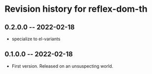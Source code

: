 # Revision history for reflex-dom-th

## 0.2.0.0 -- 2022-02-18

* specialize to el-variants

## 0.1.0.0 -- 2022-02-18

* First version. Released on an unsuspecting world.
